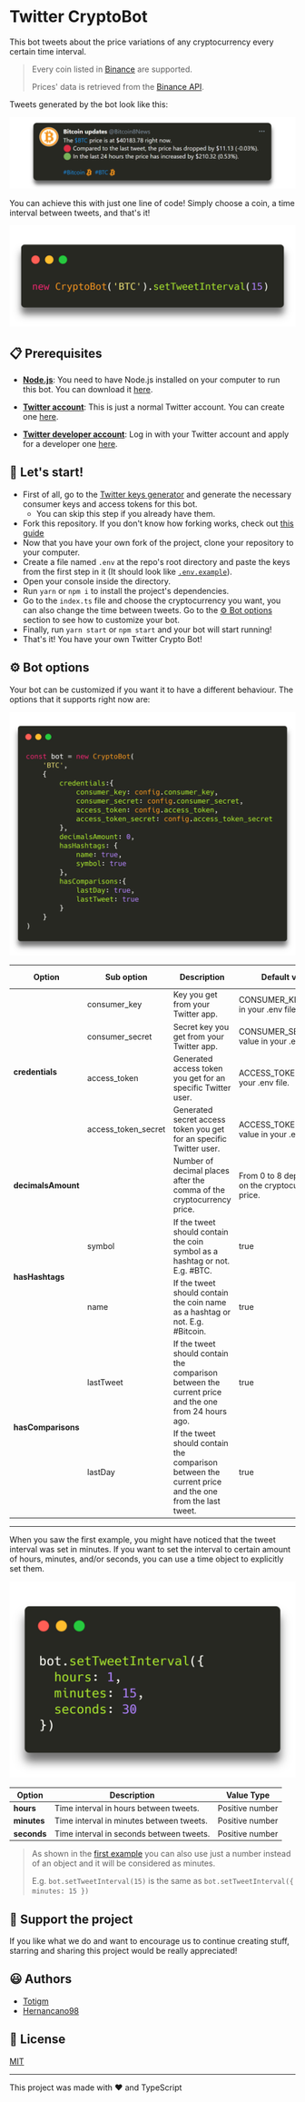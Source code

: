 # Twitter CryptoBot

This bot tweets about the price variations of any cryptocurrency every certain time interval.

> Every coin listed in [Binance](https://www.binance.com) are supported.
>
> Prices' data is retrieved from the [Binance API](https://github.com/binance/binance-spot-api-docs/blob/master/rest-api.md).

Tweets generated by the bot look like this:

[![Tweet image](./assets/tweet.png)](https://twitter.com/Bitcoin8News)

You can achieve this with just one line of code! Simply choose a coin, a time interval between tweets, and that's it!

![Crypto bot initialization](./assets/cryptoBot.png)

## 📋 Prerequisites

-   [**Node.js**](https://nodejs.org): You need to have Node.js installed on your computer to run this bot. You can download it [here](https://nodejs.org/en/download).

-   [**Twitter account**](https://twitter.com/): This is just a normal Twitter account. You can create one [here](https://twitter.com/i/flow/signup).

-   [**Twitter developer account**](https://developer.twitter.com): Log in with your Twitter account and apply for a developer one [here](https://developer.twitter.com/en/apply-for-access).

## 🎉 Let's start!

-   First of all, go to the [Twitter keys generator](https://github.com/totigm/twitter-keys-generator) and generate the necessary consumer keys and access tokens for this bot.
    -   You can skip this step if you already have them.
-   Fork this repository. If you don't know how forking works, check out [this guide](https://guides.github.com/activities/forking)
-   Now that you have your own fork of the project, clone your repository to your computer.
-   Create a file named `.env` at the repo's root directory and paste the keys from the first step in it (It should look like [`.env.example`](.env.example)).
-   Open your console inside the directory.
-   Run `yarn` or `npm i` to install the project's dependencies.
-   Go to the `index.ts` file and choose the cryptocurrency you want, you can also change the time between tweets. Go to the [⚙️ Bot options](#⚙️-bot-options) section to see how to customize your bot.
-   Finally, run `yarn start` or `npm start` and your bot will start running!
-   That's it! You have your own Twitter Crypto Bot!

## ⚙️ Bot options

Your bot can be customized if you want it to have a different behaviour. The options that it supports right now are:

![Crypto bot options](./assets/options.png)

<table>
    <thead>
        <tr>
            <th>Option</th>
            <th>Sub option</th>
            <th>Description</th>
            <th>Default value</th>
            <th>Value type</th>
        </tr>
    </thead>
    <tbody>
        <div id="credentials">
            <tr>
                <td rowspan="5">
                    <b>credentials</b>
                </td>
            </tr>
            <tr>
                <td>consumer_key</td>
                <td>Key you get from your Twitter app.</td>
                <td>CONSUMER_KEY value in your .env file.</td>
                <td>String</td>
            </tr>
            <tr>
                <td>consumer_secret</td>
                <td>Secret key you get from your Twitter app.</td>
                <td>CONSUMER_SECRET value in your .env file.</td>
                <td>String</td>
            </tr>
            <tr>
                <td>access_token</td>
                <td>Generated access token you get for an specific Twitter user.</td>
                <td>ACCESS_TOKEN value in your .env file.</td>
                <td>String</td>
            </tr>
            <tr>
                <td>access_token_secret</td>
                <td>Generated secret access token you get for an specific Twitter user.</td>
                <td>ACCESS_TOKEN_SECRET value in your .env file.</td>
                <td>String</td>
            </tr>
        </div>
        <div id="decimalsAmount">
            <tr>
                <td><b>decimalsAmount</b></td>
                <td></td>
                <td>
                    Number of decimal places after the comma of the cryptocurrency price.
                </td>
                <td>From 0 to 8 depending on the cryptocurrency price.</td>
                <td>Positive number</td>
            </tr>
        </div>
        <div id="hasHashtags">
            <tr>
                <td rowspan="3">
                    <b>hasHashtags</b>
                </td>
            </tr>
            <tr>
                <td>symbol</td>
                <td>If the tweet should contain the coin symbol as a hashtag or not. E.g. #BTC.</td>
                <td>true</td>
                <td>Boolean</td>
            </tr>
            <tr>
                <td>name</td>
                <td>
                    If the tweet should contain the coin name as a hashtag or not. E.g. #Bitcoin.
                </td>
                <td>true</td>
                <td>Boolean</td>
            </tr>
        </div>
        <div id="hasComparisons">
            <tr>
                <td rowspan="3">
                    <b>hasComparisons</b>
                </td>
            </tr>
            <tr>
                <td>lastTweet</td>
                <td>
                    If the tweet should contain the comparison between the current price and the one
                    from 24 hours ago.
                </td>
                <td>true</td>
                <td>Boolean</td>
            </tr>
            <tr>
                <td>lastDay</td>
                <td>
                    If the tweet should contain the comparison between the current price and the one
                    from the last tweet.
                </td>
                <td>true</td>
                <td>Boolean</td>
            </tr>
        </div>
    </tbody>
</table>


<hr/>

When you saw the first example, you might have noticed that the tweet interval was set in minutes. If you want to set the interval to certain amount of hours, minutes, and/or seconds, you can use a time object to explicitly set them.

![Set tweet interval option](./assets/intervalOptions.png)

| Option      | Description                              | Value Type      |
| ----------- | ---------------------------------------- | --------------- |
| **hours**   | Time interval in hours between tweets.   | Positive number |
| **minutes** | Time interval in minutes between tweets. | Positive number |
| **seconds** | Time interval in seconds between tweets. | Positive number |

> As shown in the [first example](#twitter-cryptobot) you can also use just a number instead of an object and it will be considered as minutes.
>
> E.g. `bot.setTweetInterval(15)` is the same as `bot.setTweetInterval({ minutes: 15 })`

## 💖 Support the project

If you like what we do and want to encourage us to continue creating stuff, starring and sharing this project would be really appreciated!

## 😃 Authors

-   [Totigm](https://github.com/totigm)
-   [Hernancano98](https://github.com/Hernancano98)

## 📄 License

[MIT](./LICENSE)

<hr />

This project was made with ❤ and TypeScript
